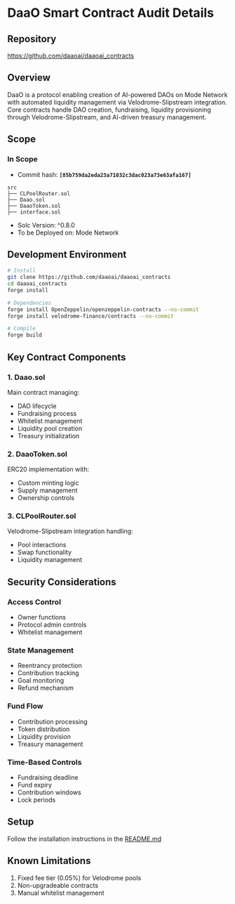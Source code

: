 # DaaO Smart Contract Audit Details

## Repository
https://github.com/daaoai/daaoai_contracts

## Overview
DaaO is a protocol enabling creation of AI-powered DAOs on Mode Network with automated liquidity management via Velodrome-Slipstream integration. Core contracts handle DAO creation, fundraising, liquidity provisioning through Velodrome-Slipstream, and AI-driven treasury management.

## Scope

### In Scope
* Commit hash: **`[85b759da2eda23a71032c3dac023a73e63afa167]`**

```solidity
src
├── CLPoolRouter.sol
├── Daao.sol
├── DaaoToken.sol
├── interface.sol
```
* Solc Version: ^0.8.0
* To be Deployed on: Mode Network

## Development Environment

```bash
# Install
git clone https://github.com/daaoai/daaoai_contracts
cd daaoai_contracts
forge install

# Dependencies
forge install OpenZeppelin/openzeppelin-contracts --no-commit
forge install velodrome-finance/contracts --no-commit

# Compile
forge build
```

## Key Contract Components

### 1. Daao.sol
Main contract managing:
- DAO lifecycle
- Fundraising process
- Whitelist management
- Liquidity pool creation
- Treasury initialization

### 2. DaaoToken.sol
ERC20 implementation with:
- Custom minting logic
- Supply management
- Ownership controls

### 3. CLPoolRouter.sol
Velodrome-Slipstream integration handling:
- Pool interactions
- Swap functionality
- Liquidity management

## Security Considerations

### Access Control
- Owner functions
- Protocol admin controls
- Whitelist management

### State Management
- Reentrancy protection
- Contribution tracking
- Goal monitoring
- Refund mechanism

### Fund Flow
- Contribution processing
- Token distribution
- Liquidity provision
- Treasury management

### Time-Based Controls
- Fundraising deadline
- Fund expiry
- Contribution windows
- Lock periods

## Setup

Follow the installation instructions in the [README.md](https://github.com/daaoai/daaoai_contracts?tab=readme-ov-file#installation)

## Known Limitations

1. Fixed fee tier (0.05%) for Velodrome pools
2. Non-upgradeable contracts
3. Manual whitelist management
